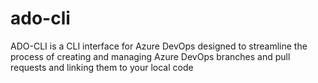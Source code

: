 # ado-cli
ADO-CLI is a CLI interface for Azure DevOps designed to streamline the process of creating and managing Azure DevOps branches and pull requests and linking them to your local code
